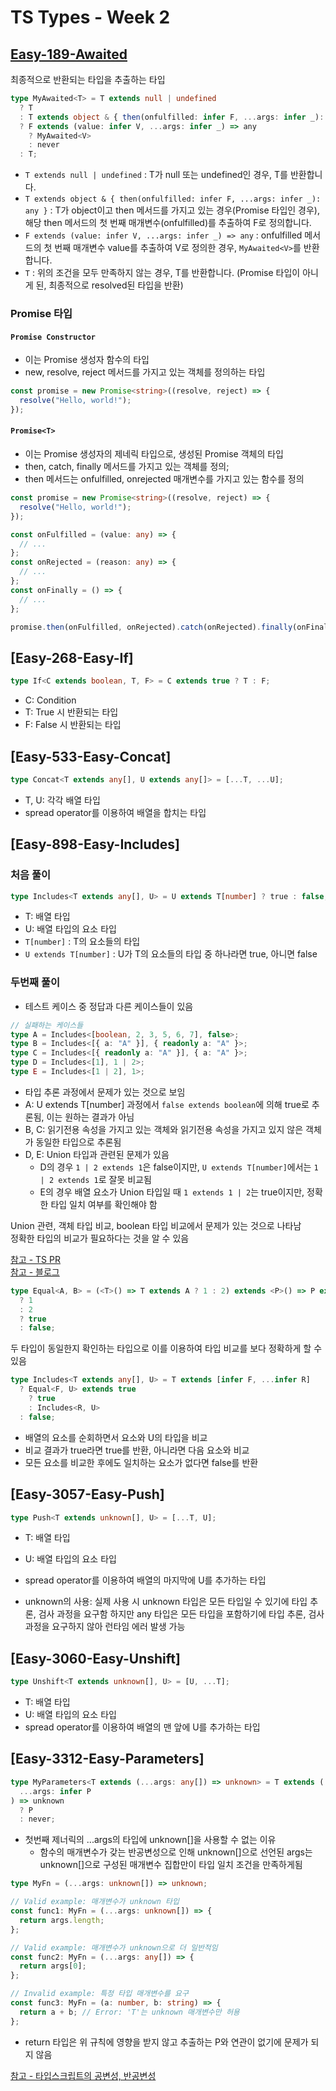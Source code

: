 # TS Types - Week 2

## [Easy-189-Awaited](./easy/easy-189-awaited.ts)

최종적으로 반환되는 타입을 추출하는 타입

```ts
type MyAwaited<T> = T extends null | undefined
  ? T
  : T extends object & { then(onfulfilled: infer F, ...args: infer _): any }
  ? F extends (value: infer V, ...args: infer _) => any
    ? MyAwaited<V>
    : never
  : T;
```

- `T extends null | undefined` : T가 null 또는 undefined인 경우, T를 반환합니다.
- `T extends object & { then(onfulfilled: infer F, ...args: infer _): any }` : T가 object이고 then 메서드를 가지고 있는 경우(Promise 타입인 경우), 해당 then 메서드의 첫 번째 매개변수(onfulfilled)를 추출하여 F로 정의합니다.
- `F extends (value: infer V, ...args: infer _) => any` : onfulfilled 메서드의 첫 번째 매개변수 value를 추출하여 V로 정의한 경우, `MyAwaited<V>`를 반환합니다.
- `T` : 위의 조건을 모두 만족하지 않는 경우, T를 반환합니다. (Promise 타입이 아니게 된, 최종적으로 resolved된 타입을 반환)

### Promise 타입

#### `Promise Constructor`

- 이는 Promise 생성자 함수의 타입
- new, resolve, reject 메서드를 가지고 있는 객체를 정의하는 타입

```ts
const promise = new Promise<string>((resolve, reject) => {
  resolve("Hello, world!");
});
```

#### `Promise<T>`

- 이는 Promise 생성자의 제네릭 타입으로, 생성된 Promise 객체의 타입
- then, catch, finally 메서드를 가지고 있는 객체를 정의;
- then 메서드는 onfulfilled, onrejected 매개변수를 가지고 있는 함수를 정의

```ts
const promise = new Promise<string>((resolve, reject) => {
  resolve("Hello, world!");
});

const onFulfilled = (value: any) => {
  // ...
};
const onRejected = (reason: any) => {
  // ...
};
const onFinally = () => {
  // ...
};

promise.then(onFulfilled, onRejected).catch(onRejected).finally(onFinally);
```

## [Easy-268-Easy-If]

```ts
type If<C extends boolean, T, F> = C extends true ? T : F;
```

- C: Condition
- T: True 시 반환되는 타입
- F: False 시 반환되는 타입

## [Easy-533-Easy-Concat]

```ts
type Concat<T extends any[], U extends any[]> = [...T, ...U];
```

- T, U: 각각 배열 타입
- spread operator를 이용하여 배열을 합치는 타입

## [Easy-898-Easy-Includes]

### 처음 풀이

```ts
type Includes<T extends any[], U> = U extends T[number] ? true : false;
```

- T: 배열 타입
- U: 배열 타입의 요소 타입
- `T[number]` : T의 요소들의 타입
- `U extends T[number]` : U가 T의 요소들의 타입 중 하나라면 true, 아니면 false

### 두번째 풀이

- 테스트 케이스 중 정답과 다른 케이스들이 있음

```ts
// 실패하는 케이스들
type A = Includes<[boolean, 2, 3, 5, 6, 7], false>;
type B = Includes<[{ a: "A" }], { readonly a: "A" }>;
type C = Includes<[{ readonly a: "A" }], { a: "A" }>;
type D = Includes<[1], 1 | 2>;
type E = Includes<[1 | 2], 1>;
```

- 타입 추론 과정에서 문제가 있는 것으로 보임
- A: U extends T[number] 과정에서 `false extends boolean`에 의해 true로 추론됨, 이는 원하는 결과가 아님
- B, C: 읽기전용 속성을 가지고 있는 객체와 읽기전용 속성을 가지고 있지 않은 객체가 동일한 타입으로 추론됨
- D, E: Union 타입과 관련된 문제가 있음
  - D의 경우 `1 | 2 extends 1`은 false이지만, `U extends T[number]`에서는 `1 | 2 extends 1`로 잘못 비교됨
  - E의 경우 배열 요소가 Union 타입일 때 `1 extends 1 | 2`는 true이지만, 정확한 타입 일치 여부를 확인해야 함

Union 관련, 객체 타입 비교, boolean 타입 비교에서 문제가 있는 것으로 나타남  
정확한 타입의 비교가 필요하다는 것을 알 수 있음

[참고 - TS PR](https://github.com/microsoft/TypeScript/issues/27024)  
[참고 - 블로그](https://kscodebase.tistory.com/643)

```ts
type Equal<A, B> = (<T>() => T extends A ? 1 : 2) extends <P>() => P extends B
  ? 1
  : 2
  ? true
  : false;
```

두 타입이 동일한지 확인하는 타입으로 이를 이용하여 타입 비교를 보다 정확하게 할 수 있음

```ts
type Includes<T extends any[], U> = T extends [infer F, ...infer R]
  ? Equal<F, U> extends true
    ? true
    : Includes<R, U>
  : false;
```

- 배열의 요소를 순회하면서 요소와 U의 타입을 비교
- 비교 결과가 true라면 true를 반환, 아니라면 다음 요소와 비교
- 모든 요소를 비교한 후에도 일치하는 요소가 없다면 false를 반환

## [Easy-3057-Easy-Push]

```ts
type Push<T extends unknown[], U> = [...T, U];
```

- T: 배열 타입
- U: 배열 타입의 요소 타입
- spread operator를 이용하여 배열의 마지막에 U를 추가하는 타입

- unknown의 사용: 실제 사용 시 unknown 타입은 모든 타입일 수 있기에 타입 추론, 검사 과정을 요구함
  하지만 any 타입은 모든 타입을 포함하기에 타입 추론, 검사 과정을 요구하지 않아 런타임 에러 발생 가능

## [Easy-3060-Easy-Unshift]

```ts
type Unshift<T extends unknown[], U> = [U, ...T];
```

- T: 배열 타입
- U: 배열 타입의 요소 타입
- spread operator를 이용하여 배열의 맨 앞에 U를 추가하는 타입

## [Easy-3312-Easy-Parameters]

```ts
type MyParameters<T extends (...args: any[]) => unknown> = T extends (
  ...args: infer P
) => unknown
  ? P
  : never;
```

- 첫번째 제너릭의 ...args의 타입에 unknown[]을 사용할 수 없는 이유
  - 함수의 매개변수가 갖는 반공변성으로 인해 unknown[]으로 선언된 args는 unknown[]으로 구성된 매개변수 집합만이 타입 일치 조건을 만족하게됨

```ts
type MyFn = (...args: unknown[]) => unknown;

// Valid example: 매개변수가 unknown 타입
const func1: MyFn = (...args: unknown[]) => {
  return args.length;
};

// Valid example: 매개변수가 unknown으로 더 일반적임
const func2: MyFn = (...args: any[]) => {
  return args[0];
};

// Invalid example: 특정 타입 매개변수를 요구
const func3: MyFn = (a: number, b: string) => {
  return a + b; // Error: 'T'는 unknown 매개변수만 허용
};
```

- return 타입은 위 규칙에 영향을 받지 않고 추출하는 P와 연관이 없기에 문제가 되지 않음

[참고 - 타입스크립트의 공변성, 반공변성](https://inpa.tistory.com/entry/TS-%F0%9F%93%98-%ED%83%80%EC%9E%85%EC%8A%A4%ED%81%AC%EB%A6%BD%ED%8A%B8-%EA%B3%B5%EB%B3%80%EC%84%B1-%EB%B0%98%EA%B3%B5%EB%B3%80%EC%84%B1-%F0%9F%92%A1-%ED%95%B5%EC%8B%AC-%EC%9D%B4%ED%95%B4%ED%95%98%EA%B8%B0)
